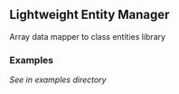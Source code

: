 ## Lightweight Entity Manager

Array data mapper to class entities library

### Examples

_See in examples directory_
